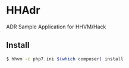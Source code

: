 # HHAdr

ADR Sample Application for HHVM/Hack  

## Install

```bash
$ hhvm -c php7.ini $(which composer) install
```
